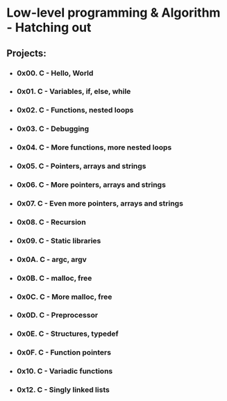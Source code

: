 # Low-level programming & Algorithm - Hatching out #

## Projects: ##

* ### 0x00. C - Hello, World ###

* ### 0x01. C - Variables, if, else, while ###

* ### 0x02. C - Functions, nested loops ###

* ### 0x03. C - Debugging ###

* ### 0x04. C - More functions, more nested loops ###

* ### 0x05. C - Pointers, arrays and strings ###

* ### 0x06. C - More pointers, arrays and strings ###

* ### 0x07. C - Even more pointers, arrays and strings ###

* ### 0x08. C - Recursion ###

* ### 0x09. C - Static libraries ###

* ### 0x0A. C - argc, argv ###

* ### 0x0B. C - malloc, free ###

* ### 0x0C. C - More malloc, free ###

* ### 0x0D. C - Preprocessor ###

* ### 0x0E. C - Structures, typedef ###

* ### 0x0F. C - Function pointers ###

* ### 0x10. C - Variadic functions ###

* ### 0x12. C - Singly linked lists ###

